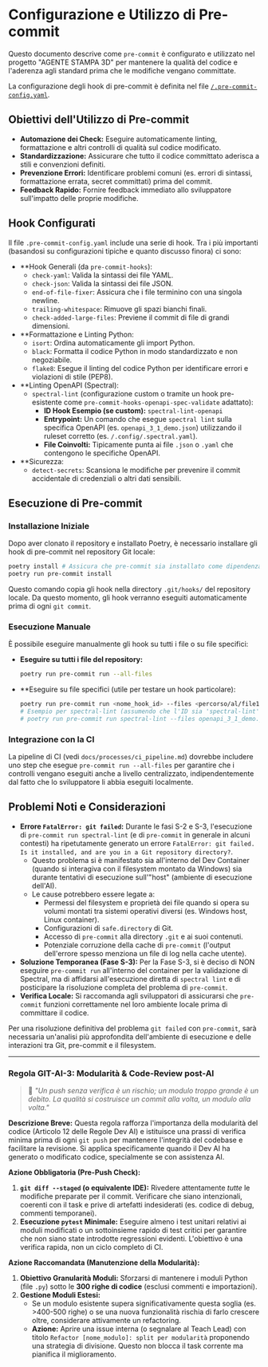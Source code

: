 # Configurazione e Utilizzo di Pre-commit

Questo documento descrive come `pre-commit` è configurato e utilizzato nel progetto "AGENTE STAMPA 3D" per mantenere la qualità del codice e l'aderenza agli standard prima che le modifiche vengano committate.

La configurazione degli hook di pre-commit è definita nel file [`/.pre-commit-config.yaml`](../../.pre-commit-config.yaml).

## Obiettivi dell'Utilizzo di Pre-commit

- **Automazione dei Check:** Eseguire automaticamente linting, formattazione e altri controlli di qualità sul codice modificato.
- **Standardizzazione:** Assicurare che tutto il codice committato aderisca a stili e convenzioni definiti.
- **Prevenzione Errori:** Identificare problemi comuni (es. errori di sintassi, formattazione errata, secret committati) prima del commit.
- **Feedback Rapido:** Fornire feedback immediato allo sviluppatore sull'impatto delle proprie modifiche.

## Hook Configurati

Il file `.pre-commit-config.yaml` include una serie di hook. Tra i più importanti (basandosi su configurazioni tipiche e quanto discusso finora) ci sono:

- **Hook Generali (da `pre-commit-hooks`):
  - `check-yaml`: Valida la sintassi dei file YAML.
  - `check-json`: Valida la sintassi dei file JSON.
  - `end-of-file-fixer`: Assicura che i file terminino con una singola newline.
  - `trailing-whitespace`: Rimuove gli spazi bianchi finali.
  - `check-added-large-files`: Previene il commit di file di grandi dimensioni.
- **Formattazione e Linting Python:
  - `isort`: Ordina automaticamente gli import Python.
  - `black`: Formatta il codice Python in modo standardizzato e non negoziabile.
  - `flake8`: Esegue il linting del codice Python per identificare errori e violazioni di stile (PEP8).
- **Linting OpenAPI (Spectral):
  - `spectral-lint` (configurazione custom o tramite un hook pre-esistente come `pre-commit-hooks-openapi-spec-validate` adattato):
    - **ID Hook Esempio (se custom):** `spectral-lint-openapi`
    - **Entrypoint:** Un comando che esegue `spectral lint` sulla specifica OpenAPI (es. `openapi_3_1_demo.json`) utilizzando il ruleset corretto (es. `/.config/.spectral.yaml`).
    - **File Coinvolti:** Tipicamente punta ai file `.json` o `.yaml` che contengono le specifiche OpenAPI.
- **Sicurezza:
  - `detect-secrets`: Scansiona le modifiche per prevenire il commit accidentale di credenziali o altri dati sensibili.

## Esecuzione di Pre-commit

### Installazione Iniziale

Dopo aver clonato il repository e installato Poetry, è necessario installare gli hook di pre-commit nel repository Git locale:

```bash
poetry install # Assicura che pre-commit sia installato come dipendenza di sviluppo
poetry run pre-commit install
```

Questo comando copia gli hook nella directory `.git/hooks/` del repository locale. Da questo momento, gli hook verranno eseguiti automaticamente prima di ogni `git commit`.

### Esecuzione Manuale

È possibile eseguire manualmente gli hook su tutti i file o su file specifici:

- **Eseguire su tutti i file del repository:**

  ```bash
  poetry run pre-commit run --all-files
  ```

- **Eseguire su file specifici (utile per testare un hook particolare):

  ```bash
  poetry run pre-commit run <nome_hook_id> --files <percorso/al/file1> <percorso/al/file2>
  # Esempio per spectral-lint (assumendo che l'ID sia 'spectral-lint'):
  # poetry run pre-commit run spectral-lint --files openapi_3_1_demo.json
  ```

### Integrazione con la CI

La pipeline di CI (vedi `docs/processes/ci_pipeline.md`) dovrebbe includere uno step che esegue `pre-commit run --all-files` per garantire che i controlli vengano eseguiti anche a livello centralizzato, indipendentemente dal fatto che lo sviluppatore li abbia eseguiti localmente.

## Problemi Noti e Considerazioni

- **Errore `FatalError: git failed`:** Durante le fasi S-2 e S-3, l'esecuzione di `pre-commit run spectral-lint` (e di `pre-commit` in generale in alcuni contesti) ha ripetutamente generato un errore `FatalError: git failed. Is it installed, and are you in a Git repository directory?`.
  - Questo problema si è manifestato sia all'interno del Dev Container (quando si interagiva con il filesystem montato da Windows) sia durante tentativi di esecuzione sull'"host" (ambiente di esecuzione dell'AI).
  - Le cause potrebbero essere legate a:
    - Permessi del filesystem e proprietà dei file quando si opera su volumi montati tra sistemi operativi diversi (es. Windows host, Linux container).
    - Configurazioni di `safe.directory` di Git.
    - Accesso di `pre-commit` alla directory `.git` e ai suoi contenuti.
    - Potenziale corruzione della cache di `pre-commit` (l'output dell'errore spesso menziona un file di log nella cache utente).
- **Soluzione Temporanea (Fase S-3):** Per la Fase S-3, si è deciso di NON eseguire `pre-commit run` all'interno del container per la validazione di Spectral, ma di affidarsi all'esecuzione diretta di `spectral lint` e di posticipare la risoluzione completa del problema di `pre-commit`.
- **Verifica Locale:** Si raccomanda agli sviluppatori di assicurarsi che `pre-commit` funzioni correttamente nel loro ambiente locale prima di committare il codice.

Per una risoluzione definitiva del problema `git failed` con `pre-commit`, sarà necessaria un'analisi più approfondita dell'ambiente di esecuzione e delle interazioni tra Git, pre-commit e il filesystem.

---

### Regola GIT-AI-3: Modularità & Code-Review post-AI

> 🎯 *"Un push senza verifica è un rischio; un modulo troppo grande è un debito. La qualità si costruisce un commit alla volta, un modulo alla volta."*

**Descrizione Breve:** Questa regola rafforza l'importanza della modularità del codice (Articolo 12 delle Regole Dev AI) e istituisce una prassi di verifica minima prima di ogni `git push` per mantenere l'integrità del codebase e facilitare la revisione. Si applica specificamente quando il Dev AI ha generato o modificato codice, specialmente se con assistenza AI.

**Azione Obbligatoria (Pre-Push Check):**

1. **`git diff --staged` (o equivalente IDE):** Rivedere attentamente *tutte* le modifiche preparate per il commit. Verificare che siano intenzionali, coerenti con il task e prive di artefatti indesiderati (es. codice di debug, commenti temporanei).
2. **Esecuzione `pytest` Minimale:** Eseguire almeno i test unitari relativi ai moduli modificati o un sottoinsieme rapido di test critici per garantire che non siano state introdotte regressioni evidenti. L'obiettivo è una verifica rapida, non un ciclo completo di CI.

**Azione Raccomandata (Manutenzione della Modularità):**

1. **Obiettivo Granularità Moduli:** Sforzarsi di mantenere i moduli Python (file `.py`) sotto le **300 righe di codice** (esclusi commenti e importazioni).
2. **Gestione Moduli Estesi:**
    - Se un modulo esistente supera significativamente questa soglia (es. >400-500 righe) o se una nuova funzionalità rischia di farlo crescere oltre, considerare attivamente un refactoring.
    - **Azione:** Aprire una issue interna (o segnalare al Teach Lead) con titolo `Refactor [nome_modulo]: split per modularità` proponendo una strategia di divisione. Questo non blocca il task corrente ma pianifica il miglioramento.
